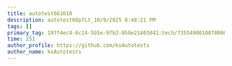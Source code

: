 ```yaml
---
title: autotest661610
description: autotest08p7Lt_10/9/2025 8:48:21 PM
tags: []
primary_tag: 197f4ec4-6c14-5b5e-9fb3-058e21403d41:tech/73554900100700000996/67838200100800006287
time: 251
author_profile: https://github.com/ksAutotests
author_name: ksAutotests
---
```

